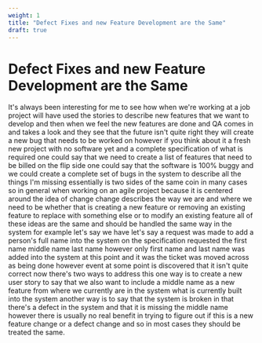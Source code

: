 ```yaml
---
weight: 1
title: "Defect Fixes and new Feature Development are the Same"
draft: true
---
```


# Defect Fixes and new Feature Development are the Same


It's always been interesting for me to see how when we're working at a job project will have used the stories to describe new features that we want to develop and then when we feel the new features are done and QA comes in and takes a look and they see that the future isn't quite right they will create a new bug that needs to be worked on however if you think about it a fresh new project with no software yet and a complete specification of what is required one could say that we need to create a list of features that need to be billed on the flip side one could say that the software is 100% buggy and we could create a complete set of bugs in the system to describe all the things I'm missing essentially is two sides of the same coin in many cases so in general when working on an agile project because it is centered around the idea of change change describes the way we are and where we need to be whether that is creating a new feature or removing an existing feature to replace with something else or to modify an existing feature all of these ideas are the same and should be handled the same way in the system for example let's say we have let's say a request was made to add a person's full name into the system on the specification requested the first name middle name last name however only first name and last name was added into the system at this point and it was the ticket was moved across as being done however event at some point is discovered that it isn't quite correct now there's two ways to address this one way is to create a new user story to say that we also want to include a middle name as a new feature from where we currently are in the system what is currently built into the system another way is to say that the system is broken in that there's a defect in the system and that it is missing the middle name however there is usually no real benefit in trying to figure out if this is a new feature change or a defect change and so in most cases they should be treated the same.




